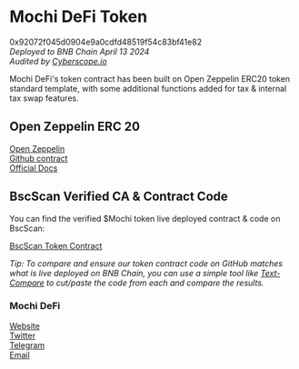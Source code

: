 # Mochi DeFi Token

0x92072f045d0904e9a0cdfd48519f54c83bf41e82<br>
<em>Deployed to BNB Chain April 13 2024</em><br>
<em>Audited by [Cyberscope.io](https://www.cyberscope.io/audits/1-mochi)</em>

Mochi DeFi's token contract has been built on Open Zeppelin ERC20 token standard template, with some additional functions added for tax & internal tax swap features.

## Open Zeppelin ERC 20

[Open Zeppelin](https://www.openzeppelin.com/)<br>
[Github contract](https://github.com/OpenZeppelin/openzeppelin-contracts/blob/master/contracts/token/ERC20/ERC20.sol)<br>
[Official Docs](https://docs.openzeppelin.com/contracts/4.x/erc20)

## BscScan Verified CA & Contract Code

You can find the verified $Mochi token live deployed contract & code on BscScan:

[BscScan Token Contract](https://bscscan.com/address/0x92072f045d0904e9a0cdfd48519f54c83bf41e82#code)

<em>Tip: To compare and ensure our token contract code on GitHub matches what is live deployed on BNB Chain, you can use a simple tool like [Text-Compare](https://text-compare.com) to cut/paste the code from each and compare the results.</em>

### Mochi DeFi

[Website](https://mochidefi.io)<br>
[Twitter](https://twitter.com/Mochi_DeFi)<br>
[Telegram](https://t.me/Mochi_DeFi)<br>
[Email](mailto://hello@mochidefi.io)
